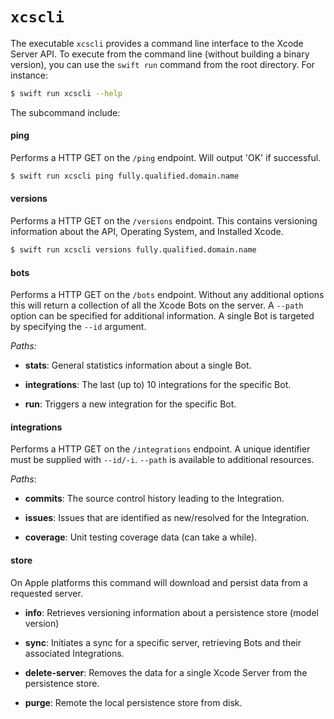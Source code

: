 #  `xcscli`

The executable `xcscli` provides a command line interface to the Xcode Server API. To execute from the command line (without building a 
binary version), you can use the `swift run` command from the root directory. For instance:

```bash
$ swift run xcscli --help
```

The subcommand include:

#### ping

Performs a HTTP GET on the `/ping` endpoint. Will output 'OK' if successful.

```bash
$ swift run xcscli ping fully.qualified.domain.name
```

#### versions

Performs a HTTP GET on the `/versions` endpoint. This contains versioning information about the API, Operating System, and Installed 
Xcode.

```bash
$ swift run xcscli versions fully.qualified.domain.name
```

#### bots

Performs a HTTP GET on the `/bots` endpoint. Without any additional options this will return a collection of all the Xcode Bots on the 
server. A `--path` option can be specified for additional information. A single Bot is targeted by specifying the `--id` argument.

*Paths:*

* **stats**: General statistics information about a single Bot.

* **integrations**: The last (up to) 10 integrations for the specific Bot.

* **run**: Triggers a new integration for the specific Bot.

#### integrations

Performs a HTTP GET on the `/integrations` endpoint. A unique identifier must be supplied with `--id/-i`. `--path` is available to 
additional resources.

*Paths*:

* **commits**: The source control history leading to the Integration.

* **issues**: Issues that are identified as new/resolved for the Integration.

* **coverage**: Unit testing coverage data (can take a while).

#### store

On Apple platforms this command will download and persist data from a requested server.

* **info**: Retrieves versioning information about a persistence store (model version)

* **sync**: Initiates a sync for a specific server, retrieving Bots and their associated Integrations.

* **delete-server**: Removes the data for a single Xcode Server from the persistence store.

* **purge**: Remote the local persistence store from disk.
